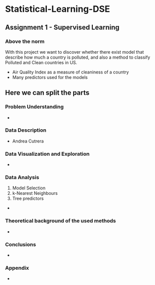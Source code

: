 # Statistical-Learning-DSE

## Assignment 1 - Supervised Learning

### Above the norm

With this project we want to discover whether there exist model that describe how much a country is polluted, and also a method to classify Polluted and Clean countries in US.

- Air Quality Index as a measure of cleaniness of a country
- Many predictors used for the models

## Here we can split the parts

### Problem Understanding
- 
### Data Description
- Andrea Cutrera
### Data Visualization and Exploration
- 
### Data Analysis
1. Model Selection
2. k-Nearest Neighbours
3. Tree predictors
-
### Theoretical background of the used methods
-
### Conclusions
-
### Appendix
-
